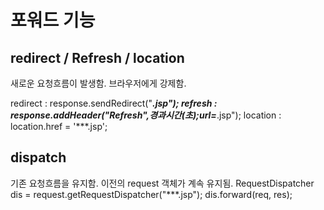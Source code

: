
# 포워드 기능
## redirect / Refresh / location
새로운 요청흐름이 발생함. 브라우저에게 강제함.<br>

redirect : response.sendRedirect("***.jsp");
refresh : response.addHeader("Refresh",경과시간(초);url=***.jsp");
location : location.href = '***.jsp';

## dispatch
기존 요청흐름을 유지함. 이전의 request 객체가 계속 유지됨.
RequestDispatcher dis = request.getRequestDispatcher("***.jsp");
dis.forward(req, res);
